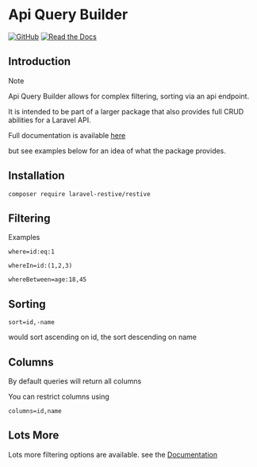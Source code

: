 # Api Query Builder #

[![GitHub](https://img.shields.io/github/license/mashape/apistatus.svg)](https://github.com/laravel-restive/restive/blob/master/LICENSE)
[![Read the Docs](https://readthedocs.org/projects/laravel-restive/badge/?version=latest&style=flat)](https://laravel-rest-api.readthedocs.io/en/latest/)

## Introduction ##

Note 

Api Query Builder allows for complex filtering, sorting via an api endpoint.

It is intended to be part of a larger package that also provides full CRUD abilities for a Laravel API.

Full documentation is available [here](https://laravel-restive.github.io)

but see examples below for an idea of what the package provides.

## Installation ##

``composer require laravel-restive/restive``


## Filtering ##

Examples 

    where=id:eq:1
    
    whereIn=id:(1,2,3)
    
    whereBetween=age:18,45
    
    
   
## Sorting ##

    sort=id,-name

would sort ascending on id, the sort descending on name

## Columns ##

By default queries will return all columns 

You can restrict columns using 

    columns=id,name
    
## Lots More ##

Lots more filtering options are available.
see the [Documentation](https://laravel-restive.github.io)    